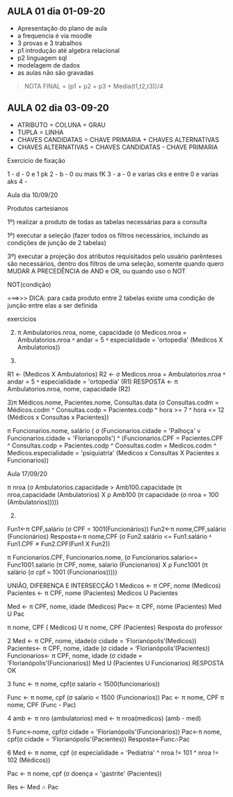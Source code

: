 ## AULA 01 dia 01-09-20
- Apresentação do plano de aula
- a frequencia é via moodle
- 3 provas e 3 trabalhos
- p1 introdução até algebra relacional
- p2 linguagem sql
- modelagem de dados
-  as aulas não são gravadas
> NOTA FINAL = (p1 + p2 + p3 + Media(t1,t2,t3))/4

## AULA 02 dia 03-09-20
- ATRIBUTO = COLUNA = GRAU
- TUPLA = LINHA
- CHAVES CANDIDATAS = CHAVE PRIMARIA + CHAVES ALTERNATIVAS
- CHAVES ALTERNATIVAS = CHAVES CANDIDATAS - CHAVE PRIMARIA

Exercicio de fixação

1 - d - 0 e 1 pk
2 - b - 0 ou mais fK
3 - a - 0 e varias cks e entre 0 e varias aks
4 - 


Aula dia 10/09/20

Produtos cartesianos

1º) realizar a produto de todas as tabelas necessárias para a consulta

1º) executar a seleção (fazer todos os filtros necessários, incluindo as condições de junção de 2 tabelas)

3º) executar a projeção dos atributos requisitados pelo usuário
parênteses são necessários, dentro dos filtros de uma seleção, somente quando quero MUDAR A PRECEDÊNCIA de AND e OR, ou quando uso o NOT

NOT(condição)

===>>> DICA: para cada produto entre 2 tabelas existe uma condição de junção entre elas a ser definida

exercicios

2) π Ambulatorios.nroa, nome, capacidade (σ Medicos.nroa = Ambulatorios.nroa ˄ andar = 5 ˄ especialidade = 'ortopedia' (Medicos X Ambulatorios))

2)
R1 ← (Medicos X Ambulatorios)
R2 ← σ Medicos.nroa = Ambulatorios.nroa ˄ andar = 5 ˄ especialidade = 'ortopedia' (R1)
RESPOSTA ← π Ambulatorios.nroa, nome, capacidade (R2)

3)π Médicos.nome, Pacientes.nome, Consultas.data
(σ Consultas.codm = Médicos.codm ^ Consultas.codp = Pacientes.codp ^
hora >= 7 ^ hora <= 12
(Médicos x Consultas x Pacientes))

π Funcionarios.nome, salário ( 
 σ (Funcionarios.cidade = 'Palhoça' v Funcionarios.cidade = 'Florianopolis') ^ (Funcionarios.CPF = Pacientes.CPF ^ Consultas.codp = Pacientes.codp ^ Consultas.codm = Medicos.codm ^ Medicos.especialidade = 'psiquiatria' (Medicos x Consultas X Pacientes x Funcionarios))


 Aula 17/09/20

 π nroa (σ Ambulatorios.capacidade > Amb100.capacidade (π nroa,capacidade (Ambulatorios) X ρ Amb100 (π capacidade (σ nroa = 100 (Ambulatorios)))))

 2)
Fun1←π CPF,salário (σ CPF = 1001(Funcionários))
Fun2←π nome,CPF,salário (Funcionários)
Resposta←π nome,CPF (σ Fun2.salário <= Fun1.salário ˄ Fun1.CPF ≠ Fun2.CPF(Fun1 X Fun2))

π Funcionarios.CPF, Funcionarios.nome, (σ Funcionarios.salario<= Func1001.salario (π CPF, nome, salario (Funcionarios) X ρ Func1001 (π salário (σ cpf = 1001 (Funcionarios)))))

UNIÃO, DIFERENÇA E INTERSECÇÃO
1
Medicos <- π CPF, nome (Medicos)
Pacientes <- π CPF, nome (Pacientes)
Medicos U Pacientes

Med <- π CPF, nome, idade (Medicos)
Pac<- π CPF, nome (Pacientes)
Med U Pac

π nome, CPF ( Médicos) U π nome, CPF (Pacientes) Resposta do professor

2
Med <- π CPF, nome, idade(σ cidade = ‘Florianópolis’(Medicos))
Pacientes<- π CPF, nome, idade (σ cidade = ‘Florianópolis’(Pacientes))
Funcionarios<- π CPF, nome, idade (σ cidade = ‘Florianópolis’(Funcionarios))
Med U (Pacientes U  Funcionarios) RESPOSTA OK

3
func <- π nome, cpf(σ salario < 1500(funcionarios))

Func <- π nome, cpf (σ salario < 1500 (Funcionarios))
Pac <- π nome, CPF
π nome, CPF (Func - Pac)

4 
amb <- π nro (ambulatorios)
med <- π nroa(medicos) (amb - med)

5
Func←nome, cpf(σ cidade = 'Florianópolis'(Funcionários))
Pac←π nome, cpf(σ cidade = 'Florianópolis'(Pacientes))
Resposta←Func∩Pac

6 
Med <- π nome, cpf (σ especialidade = 'Pediatria' ^ nroa != 101 ^ nroa != 102 (Médicos))

Pac <- π nome, cpf (σ doença = 'gastrite' (Pacientes))

Res <- Med ∩ Pac
